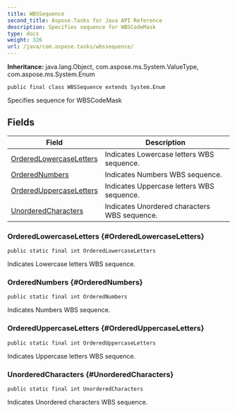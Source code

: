 ```yaml
---
title: WBSSequence
second_title: Aspose.Tasks for Java API Reference
description: Specifies sequence for WBSCodeMask
type: docs
weight: 326
url: /java/com.aspose.tasks/wbssequence/
---
```


**Inheritance:**
java.lang.Object, com.aspose.ms.System.ValueType, com.aspose.ms.System.Enum
```
public final class WBSSequence extends System.Enum
```

Specifies sequence for WBSCodeMask
## Fields

| Field | Description |
| --- | --- |
| [OrderedLowercaseLetters](#OrderedLowercaseLetters) | Indicates Lowercase letters WBS sequence. |
| [OrderedNumbers](#OrderedNumbers) | Indicates Numbers WBS sequence. |
| [OrderedUppercaseLetters](#OrderedUppercaseLetters) | Indicates Uppercase letters WBS sequence. |
| [UnorderedCharacters](#UnorderedCharacters) | Indicates Unordered characters WBS sequence. |
### OrderedLowercaseLetters {#OrderedLowercaseLetters}
```
public static final int OrderedLowercaseLetters
```


Indicates Lowercase letters WBS sequence.

### OrderedNumbers {#OrderedNumbers}
```
public static final int OrderedNumbers
```


Indicates Numbers WBS sequence.

### OrderedUppercaseLetters {#OrderedUppercaseLetters}
```
public static final int OrderedUppercaseLetters
```


Indicates Uppercase letters WBS sequence.

### UnorderedCharacters {#UnorderedCharacters}
```
public static final int UnorderedCharacters
```


Indicates Unordered characters WBS sequence.

